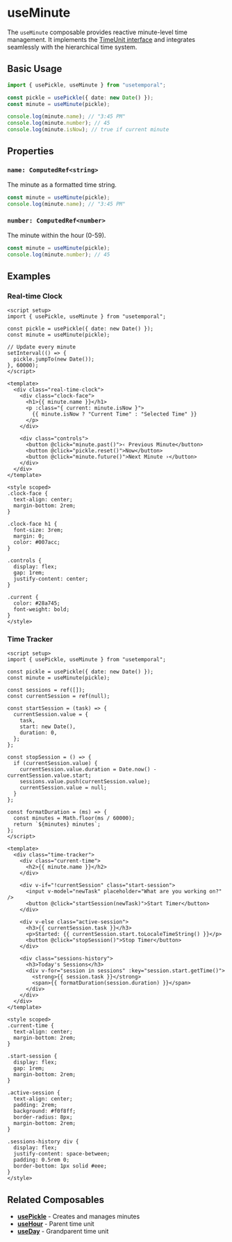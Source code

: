 # useMinute

The `useMinute` composable provides reactive minute-level time management. It implements the [TimeUnit interface](/types/time-unit) and integrates seamlessly with the hierarchical time system.

## Basic Usage

```typescript
import { usePickle, useMinute } from "usetemporal";

const pickle = usePickle({ date: new Date() });
const minute = useMinute(pickle);

console.log(minute.name); // "3:45 PM"
console.log(minute.number); // 45
console.log(minute.isNow); // true if current minute
```

## Properties

### `name: ComputedRef<string>`

The minute as a formatted time string.

```typescript
const minute = useMinute(pickle);
console.log(minute.name); // "3:45 PM"
```

### `number: ComputedRef<number>`

The minute within the hour (0-59).

```typescript
const minute = useMinute(pickle);
console.log(minute.number); // 45
```

## Examples

### Real-time Clock

```vue
<script setup>
import { usePickle, useMinute } from "usetemporal";

const pickle = usePickle({ date: new Date() });
const minute = useMinute(pickle);

// Update every minute
setInterval(() => {
  pickle.jumpTo(new Date());
}, 60000);
</script>

<template>
  <div class="real-time-clock">
    <div class="clock-face">
      <h1>{{ minute.name }}</h1>
      <p :class="{ current: minute.isNow }">
        {{ minute.isNow ? "Current Time" : "Selected Time" }}
      </p>
    </div>

    <div class="controls">
      <button @click="minute.past()">‹ Previous Minute</button>
      <button @click="pickle.reset()">Now</button>
      <button @click="minute.future()">Next Minute ›</button>
    </div>
  </div>
</template>

<style scoped>
.clock-face {
  text-align: center;
  margin-bottom: 2rem;
}

.clock-face h1 {
  font-size: 3rem;
  margin: 0;
  color: #007acc;
}

.controls {
  display: flex;
  gap: 1rem;
  justify-content: center;
}

.current {
  color: #28a745;
  font-weight: bold;
}
</style>
```

### Time Tracker

```vue
<script setup>
import { usePickle, useMinute } from "usetemporal";

const pickle = usePickle({ date: new Date() });
const minute = useMinute(pickle);

const sessions = ref([]);
const currentSession = ref(null);

const startSession = (task) => {
  currentSession.value = {
    task,
    start: new Date(),
    duration: 0,
  };
};

const stopSession = () => {
  if (currentSession.value) {
    currentSession.value.duration = Date.now() - currentSession.value.start;
    sessions.value.push(currentSession.value);
    currentSession.value = null;
  }
};

const formatDuration = (ms) => {
  const minutes = Math.floor(ms / 60000);
  return `${minutes} minutes`;
};
</script>

<template>
  <div class="time-tracker">
    <div class="current-time">
      <h2>{{ minute.name }}</h2>
    </div>

    <div v-if="!currentSession" class="start-session">
      <input v-model="newTask" placeholder="What are you working on?" />
      <button @click="startSession(newTask)">Start Timer</button>
    </div>

    <div v-else class="active-session">
      <h3>{{ currentSession.task }}</h3>
      <p>Started: {{ currentSession.start.toLocaleTimeString() }}</p>
      <button @click="stopSession()">Stop Timer</button>
    </div>

    <div class="sessions-history">
      <h3>Today's Sessions</h3>
      <div v-for="session in sessions" :key="session.start.getTime()">
        <strong>{{ session.task }}</strong>
        <span>{{ formatDuration(session.duration) }}</span>
      </div>
    </div>
  </div>
</template>

<style scoped>
.current-time {
  text-align: center;
  margin-bottom: 2rem;
}

.start-session {
  display: flex;
  gap: 1rem;
  margin-bottom: 2rem;
}

.active-session {
  text-align: center;
  padding: 2rem;
  background: #f0f8ff;
  border-radius: 8px;
  margin-bottom: 2rem;
}

.sessions-history div {
  display: flex;
  justify-content: space-between;
  padding: 0.5rem 0;
  border-bottom: 1px solid #eee;
}
</style>
```

## Related Composables

- **[usePickle](/composables/use-pickle)** - Creates and manages minutes
- **[useHour](/composables/use-hour)** - Parent time unit
- **[useDay](/composables/use-day)** - Grandparent time unit
